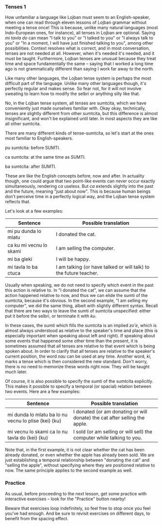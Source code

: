 ### Tenses 1

How unfamiliar a language like Lojban must seem to an English-speaker, when one can read through eleven lessons of Lojban grammar without meeting a tense once!
This is because, unlike many natural languages (most Indo-European ones, for instance), all tenses in Lojban are optional.
Saying _mi tavla do_ can mean "I talk to you" or "I talked to you" or "I always talk to you" or "In a moment, I will have just finished talking to you", among other possibilities.
Context resolves what is correct, and in most conversation, tenses are not needed at all.
However, when it's needed it's needed, and it must be taught.
Furthermore, Lojban tenses are unusual because they treat time and space fundamentally the same &ndash; saying that I worked a long time ago is not grammatically different than saying I work far away to the north.

Like many other languages, the Lojban tense system is perhaps the most difficult part of the language.
Unlike many other languages though, it's perfectly regular and makes sense.
So fear not, for it will not involve sweating to learn how to modify the selbri or anything silly like that.

No, in the Lojban tense system, all tenses are sumtcita, which we have conveniently just made ourselves familiar with.
Okay okay, technically, tenses are slightly different from other sumtcita, but this difference is almost insignificant, and won't be explained until later.
In most aspects they are like all other sumtcita.
<!--In most aspects they are like all other sumtcita; they are terminated by ku, just like **BAI**.-->

There are many different kinds of tense-sumtcita, so let's start at the ones most familiar to English-speakers.

<span class="definition-head">pu</span> sumtcita: before SUMTI.

<span class="definition-head">ca</span> sumtcita: at the same time as SUMTI.

<span class="definition-head">ba</span> sumtcita: after SUMTI.

These are like the English concepts before, now and after.
In actuality though, one could argue that two point-like events can never occur exactly simultaneously, rendering _ca_ useless.
But _ca_ extends slightly into the past and the future, meaning "just about now".
This is because human beings don't perceive time in a perfectly logical way, and the Lojban tense system reflects that.

Let's look at a few examples:

|Sentence|Possible translation|
|--------|-----------|
|mi pu dunda lo mlatu|<span class="spoiler-answer">I donated the cat.</span>|
|ca ku mi vecnu lo skami|<span class="spoiler-answer">I am selling the computer.</span>|
|mi ba gleki|<span class="spoiler-answer">I will be happy.</span>|
|mi tavla lo ba ctuca|<span class="spoiler-answer">I am talking (or have talked or will talk) to the future teacher.</span>|

Usually when speaking, we do not need to specify which event in the past this action is relative to.
In "I donated the cat", we can assume that the action happened relative to now, and thus we can elide the sumti of the sumtcita, because it's obvious.
In the second example, "I am selling my computer", we did the same thing, albeit with slightly different syntax.
Recall that there are two ways to leave the sumti of sumtcita unspecified: either put it before the selbri, or terminate it with _ku_.

In these cases, the sumti which fills the sumtcita is an implied _zo'e_, which is almost always understood as relative to the speaker's time and place (this is especially important when speaking about left and right).
If speaking about some events that happened some other time than the present, it is sometimes assumed that all tenses are relative to that event which is being spoken about.
In order to clarify that all tenses are relative to the speaker's current position, the word _nau_ can be used at any time.
Another word, _ki_, marks a tense which is then considered the new standard.
Don't worry, there is no need to memorize these words right now.
They will be taught much later.

Of course, it is also possible to specify the sumti of the sumtcita explicitly.
This makes it possible to specify a temporal (or spacial) relation between two events.
Here are a few examples:

|Sentence|Possible translation|
|--------|-----------|
|mi dunda lo mlatu ba lo nu vecnu lo plise {kei} {ku}|<span class="spoiler-answer">I donated (or am donating or will donate) the cat after selling the apple.</span>|
|mi vecnu lo skami ca lo nu tavla do {kei} {ku}|<span class="spoiler-answer">I sold (or am selling or will sell) the computer while talking to you.</span>|

Note that, in the first example, it is not clear whether the cat has been already donated, or even whether the apple has already been sold.
We are just establishing a temporal relationship between "donating the cat" and "selling the apple", without specifying where they are positioned relative to now.
The same principle applies to the second example as well.

<!--Side note: It was actually suggested making the Lojban tense system relativistic. That idea, however, was dropped, because it is counter-intuitive, and would mean that to learn Lojban, one would have to learn the theory of relativity first.-->

<!-- TODO: add a few "offline" examples? -->

### Practice

As usual, before proceeding to the next lesson, get some practice with interactive exercises &ndash; look for the "Practice" button nearby!

Beware that exercises loop indefinitely, so feel free to stop once you feel you've had enough.
And be sure to revisit exercises on different days, to benefit from the spacing effect.

